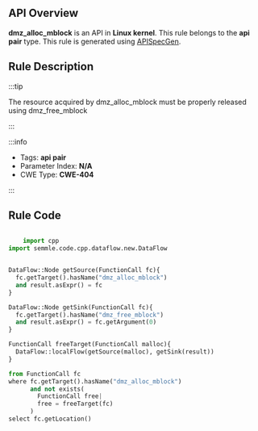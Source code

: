 ---
---


## API Overview
**dmz_alloc_mblock** is an API in **Linux kernel**. This rule belongs to the **api pair** type. This rule is generated using [APISpecGen](../../tools/APISpecGen).
## Rule Description

:::tip

The resource acquired by dmz_alloc_mblock must be properly released using dmz_free_mblock

:::

:::info

- Tags: **api pair**
- Parameter Index: **N/A**
- CWE Type: **CWE-404**

:::

## Rule Code
```python

    import cpp
import semmle.code.cpp.dataflow.new.DataFlow


DataFlow::Node getSource(FunctionCall fc){
  fc.getTarget().hasName("dmz_alloc_mblock")
  and result.asExpr() = fc
}

DataFlow::Node getSink(FunctionCall fc){
  fc.getTarget().hasName("dmz_free_mblock")
  and result.asExpr() = fc.getArgument(0)
}

FunctionCall freeTarget(FunctionCall malloc){
  DataFlow::localFlow(getSource(malloc), getSink(result))
}

from FunctionCall fc
where fc.getTarget().hasName("dmz_alloc_mblock")
      and not exists(
        FunctionCall free| 
        free = freeTarget(fc)
      )
select fc.getLocation()

    
```